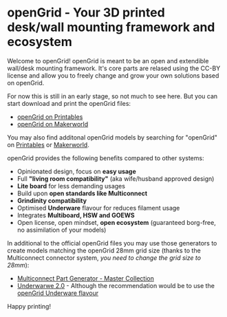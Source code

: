 # openGrid - Your 3D printed desk/wall mounting framework and ecosystem

Welcome to openGrid! openGrid is meant to be an open and extendible wall/desk mounting framework. It's core parts are relased using the CC-BY license and allow you to freely change and grow your own solutions based on openGrid.

For now this is still in an early stage, so not much to see here. But you can start download and print the openGrid files:

* [openGrid on Printables](https://www.printables.com/@DavidD/collections/2174464)
* [openGrid on Makerworld](https://makerworld.com/en/collections/5283101-opengrid)

You may also find additonal openGrid models by searching for "openGrid" on [Printables](https://www.printables.com/search/models?q=openGrid) or [Makerworld](https://makerworld.com/en/search/models?keyword=openGrid).

openGrid provides the following benefits compared to other systems:
* Opinionated design, focus on **easy usage**
* Full **"living room compatibility"** (aka wife/husband approved design)
* **Lite board** for less demanding usages
* Build upon **open standards like Multiconnect**
* **Grindinity compatibility**
* Optimised **Underware** flavour for reduces filament usage
* Integrates **Multiboard, HSW and GOEWS**
* Open license, open mindset, **open ecosystem** (guaranteed borg-free, no assimilation of your models)

In additional to the official openGrid files you may use those generators to create models matching the openGrid 28mm grid size (thanks to the Multiconnect connector system, *you need to change the grid size to 28mm*):
* [Multiconnect Part Generator - Master Collection](https://makerworld.com/en/models/582260-multiconnect-part-generator-master-collection#profileId-633542)
* [Underwarwe 2.0](https://makerworld.com/en/models/783010-underware-2-0-infinite-cable-management#profileId-808979) - Although the recommendation would be to use the [openGrid Underware flavour](https://makerworld.com/en/models/1175037-underware-for-opengrid#profileId-1195039)

Happy printing!
